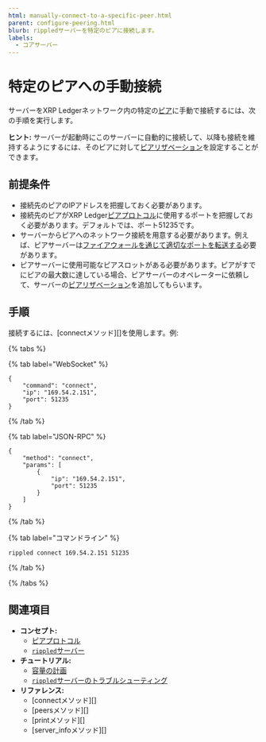 ```yaml
---
html: manually-connect-to-a-specific-peer.html
parent: configure-peering.html
blurb: rippledサーバーを特定のピアに接続します。
labels:
  - コアサーバー
---
```

# 特定のピアへの手動接続

サーバーをXRP Ledgerネットワーク内の特定の[ピア](../../../concepts/networks-and-servers/peer-protocol.md)に手動で接続するには、次の手順を実行します。

**ヒント:** サーバーが起動時にこのサーバーに自動的に接続して、以降も接続を維持するようにするには、そのピアに対して[ピアリザベーション](use-a-peer-reservation.md)を設定することができます。


## 前提条件

- 接続先のピアのIPアドレスを把握しておく必要があります。
- 接続先のピアがXRP Ledger[ピアプロトコル](../../../concepts/networks-and-servers/peer-protocol.md)に使用するポートを把握しておく必要があります。デフォルトでは、ポート51235です。
- サーバーからピアへのネットワーク接続を用意する必要があります。例えば、ピアサーバーは[ファイアウォールを通じて適切なポートを転送する](forward-ports-for-peering.md)必要があります。
- ピアサーバーに使用可能なピアスロットがある必要があります。ピアがすでにピアの最大数に達している場合、ピアサーバーのオペレーターに依頼して、サーバーの[ピアリザベーション](use-a-peer-reservation.md)を追加してもらいます。

## 手順

接続するには、[connectメソッド][]を使用します。例:

{% tabs %}

{% tab label="WebSocket" %}
```
{
    "command": "connect",
    "ip": "169.54.2.151",
    "port": 51235
}
```
{% /tab %}

{% tab label="JSON-RPC" %}
```
{
    "method": "connect",
    "params": [
        {
            "ip": "169.54.2.151",
            "port": 51235
        }
    ]
}
```
{% /tab %}

{% tab label="コマンドライン" %}
```
rippled connect 169.54.2.151 51235
```
{% /tab %}

{% /tabs %}


## 関連項目

- **コンセプト:**
  - [ピアプロトコル](../../../concepts/networks-and-servers/peer-protocol.md)
  - [`rippled`サーバー](../../../concepts/networks-and-servers/index.md)
- **チュートリアル:**
  - [容量の計画](../../installation/capacity-planning.md)
  - [`rippled`サーバーのトラブルシューティング](../../troubleshooting/index.md)
- **リファレンス:**
  - [connectメソッド][]
  - [peersメソッド][]
  - [printメソッド][]
  - [server_infoメソッド][]
